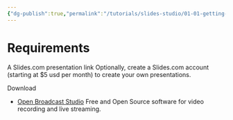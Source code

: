 ```yaml
---
{"dg-publish":true,"permalink":"/tutorials/slides-studio/01-01-getting-started/","noteIcon":""}
---
```


# Requirements

A Slides.com presentation link
Optionally, create a Slides.com account (starting at $5 usd per month) to create your own presentations. 

Download 
- [Open Broadcast Studio](https://obsproject.com/) Free and Open Source software for video recording and live streaming. 